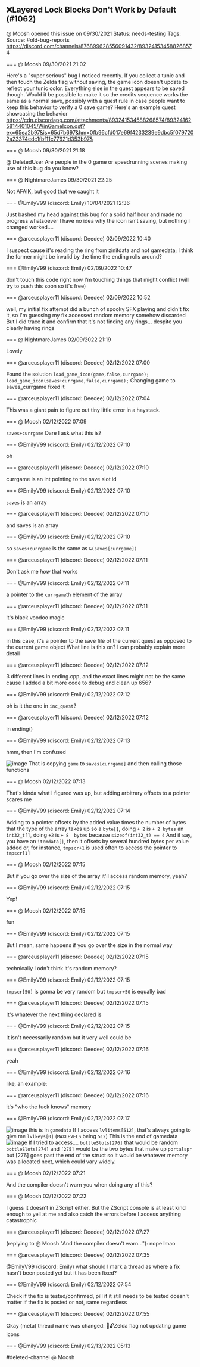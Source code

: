 ## ❌Layered Lock Blocks Don't Work by Default (#1062)
@ Moosh opened this issue on 09/30/2021
Status: needs-testing
Tags: 
Source: #old-bug-reports https://discord.com/channels/876899628556091432/893241534588268574


=== @ Moosh 09/30/2021 21:02

Here's a "super serious" bug I noticed recently. If you collect a tunic and then touch the Zelda flag without saving, the game icon doesn't update to reflect your tunic color. Everything else in the quest appears to be saved though. Would it be possible to make it so the credits sequence works the same as a normal save, possibly with a quest rule in case people want to keep this behavior to verify a 0 save game?
Here's an example quest showcasing the behavior
https://cdn.discordapp.com/attachments/893241534588268574/893241625814401045/WinGameIcon.qst?ex=65ea2b97&is=65d7b697&hm=0fb96cfd017e69f4233239e9dbc5f0797202a23374edc1fbf11c77621d353b97&

=== @ Moosh 09/30/2021 21:18

@ DeletedUser Are people in the 0 game or speedrunning scenes making use of this bug do you know?

=== @ NightmareJames 09/30/2021 22:25

Not AFAIK, but good that we caught it

=== @EmilyV99 (discord: Emily) 10/04/2021 12:36

Just bashed my head against this bug for a solid half hour
and made no progress whatsoever
I have no idea why the icon isn't saving, but nothing I changed worked....

=== @arceusplayer11 (discord: Deedee) 02/09/2022 10:40

I suspect cause it's reading the ring from zinitdata and not gamedata; I think the former might be invalid by the time the ending rolls around?

=== @EmilyV99 (discord: Emily) 02/09/2022 10:47

don't touch this code right now
I'm touching things that might conflict
(will try to push this soon so it's free)

=== @arceusplayer11 (discord: Deedee) 02/09/2022 10:52

well, my initial fix attempt did a bunch of spooky SFX playing and didn't fix it, so I'm guessing my fix accessed random memory somehow
discarded
But I did trace it and confirm that it's not finding any rings... despite you clearly having rings

=== @ NightmareJames 02/09/2022 21:19

Lovely

=== @arceusplayer11 (discord: Deedee) 02/12/2022 07:00

Found the solution
```load_game_icon(game,false,currgame);``` 
```load_game_icon(saves+currgame,false,currgame);``` Changing game to saves_currgame fixed it

=== @arceusplayer11 (discord: Deedee) 02/12/2022 07:04

This was a giant pain to figure out
tiny little error in a haystack.

=== @ Moosh 02/12/2022 07:09

```saves+currgame```
Dare I ask what this is?

=== @EmilyV99 (discord: Emily) 02/12/2022 07:10

oh

=== @arceusplayer11 (discord: Deedee) 02/12/2022 07:10

currgame is an int pointing to the save slot id

=== @EmilyV99 (discord: Emily) 02/12/2022 07:10

`saves` is an array

=== @arceusplayer11 (discord: Deedee) 02/12/2022 07:10

and saves is an array

=== @EmilyV99 (discord: Emily) 02/12/2022 07:10

so `saves+currgame` is the same as `&(saves[currgame])`

=== @arceusplayer11 (discord: Deedee) 02/12/2022 07:11

Don't ask me *how* that works

=== @EmilyV99 (discord: Emily) 02/12/2022 07:11

a pointer to the `currgame`th element of the array

=== @arceusplayer11 (discord: Deedee) 02/12/2022 07:11

it's black voodoo magic

=== @EmilyV99 (discord: Emily) 02/12/2022 07:11

in this case, it's a pointer to the save file of the current quest
as opposed to the current game object
What line is this on?
I can probably explain more detail

=== @arceusplayer11 (discord: Deedee) 02/12/2022 07:12

3 different lines in ending.cpp, and the exact lines might not be the same cause I added a bit more code to debug and clean up
656?

=== @EmilyV99 (discord: Emily) 02/12/2022 07:12

oh
is it the one in `inc_quest`?

=== @arceusplayer11 (discord: Deedee) 02/12/2022 07:12

in ending()

=== @EmilyV99 (discord: Emily) 02/12/2022 07:13

hmm, then I'm confused

![image](https://cdn.discordapp.com/attachments/893241534588268574/941955102967750686/unknown.png?ex=65ec0c0d&is=65d9970d&hm=db208bcb66be3b88d1bb1037ed371592a1ac994d4ce47d4fa44489a06eee24f0&)
That is copying `game` to `saves[currgame]`
and then calling those functions

=== @ Moosh 02/12/2022 07:13

That's kinda what I figured was up, but adding arbitrary offsets to a pointer scares me

=== @EmilyV99 (discord: Emily) 02/12/2022 07:14

Adding to a pointer offsets by the added value times the number of bytes that the type of the array takes up
so a `byte[]`, doing `+ 2` is `+ 2 bytes`
an `int32_t[]`, doing `+2` is `+ 8  bytes`
because `sizeof(int32_t) == 4`
And if say, you have an `itemdata[]`, then it offsets by several hundred bytes per value added
or, for instance, `tmpscr+1` is used often
to access the pointer to `tmpscr[1]`

=== @ Moosh 02/12/2022 07:15

But if you go over the size of the array it'll access random memory, yeah?

=== @EmilyV99 (discord: Emily) 02/12/2022 07:15

Yep!

=== @ Moosh 02/12/2022 07:15

fun

=== @EmilyV99 (discord: Emily) 02/12/2022 07:15

But I mean, same happens if you go over the size in the normal way

=== @arceusplayer11 (discord: Deedee) 02/12/2022 07:15

technically I odn't think it's random memory?

=== @EmilyV99 (discord: Emily) 02/12/2022 07:15

`tmpscr[50]` is gonna be very random
but `tmpscr+50` is equally bad

=== @arceusplayer11 (discord: Deedee) 02/12/2022 07:15

It's whatever the next thing declared is

=== @EmilyV99 (discord: Emily) 02/12/2022 07:15

It isn't necessarily random
but it very well could be

=== @arceusplayer11 (discord: Deedee) 02/12/2022 07:16

yeah

=== @EmilyV99 (discord: Emily) 02/12/2022 07:16

like, an example:

=== @arceusplayer11 (discord: Deedee) 02/12/2022 07:16

it's "who the fuck knows" memory

=== @EmilyV99 (discord: Emily) 02/12/2022 07:17


![image](https://cdn.discordapp.com/attachments/893241534588268574/941956067431182367/unknown.png?ex=65ec0cf3&is=65d997f3&hm=25f8a05f106a067937cd123047e8e78359d2ce4d6da635b3a3556d08a1010365&)
this is in `gamedata`
If I access `lvlitems[512]`, that's always going to give me `lvlkeys[0]`
(`MAXLEVELS` being `512`)
This is the end of gamedata
![image](https://cdn.discordapp.com/attachments/893241534588268574/941956307475382272/unknown.png?ex=65ec0d2c&is=65d9982c&hm=2bf1a0ef8cded4ce373841db117f23e267b01bae67b2d36fce6cf8c8319a95c3&)
If I tried to access....
`bottleSlots[276]`
that would be random
`bottleSlots[274]` and `[275]` would be the two bytes that make up `portalspr`
but [276] goes past the end of the struct
so it would be whatever memory was allocated next, which could vary widely.

=== @ Moosh 02/12/2022 07:21

And the compiler doesn't warn you when doing any of this?

=== @ Moosh 02/12/2022 07:22

I guess it doesn't in ZScript either. But the ZScript console is at least kind enough to yell at me and also catch the errors before I access anything catastrophic

=== @arceusplayer11 (discord: Deedee) 02/12/2022 07:27

(replying to @ Moosh "And the compiler doesn't warn…"): nope
lmao

=== @arceusplayer11 (discord: Deedee) 02/12/2022 07:35

@EmilyV99 (discord: Emily) what should I mark a thread as where a fix hasn't been posted yet but it has been fixed?

=== @EmilyV99 (discord: Emily) 02/12/2022 07:54

Check if the fix is tested/confirmed, pill if it still needs to be tested
doesn't matter if the fix is posted or not, same regardless

=== @arceusplayer11 (discord: Deedee) 02/12/2022 07:55

Okay
(meta) thread name was changed: 💊🔓Zelda flag not updating game icons

=== @EmilyV99 (discord: Emily) 02/13/2022 05:13

#deleted-channel @ Moosh
